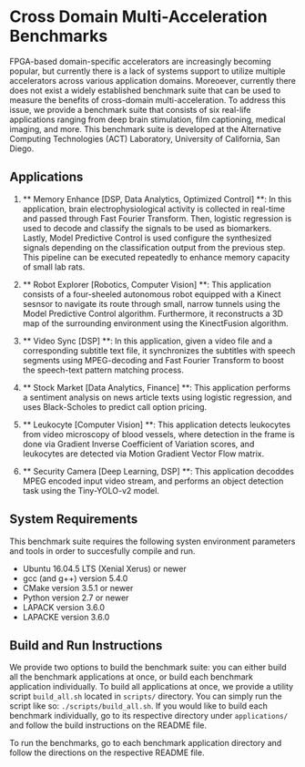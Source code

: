# Cross Domain Multi-Acceleration Benchmarks #

FPGA-based domain-specific accelerators are increasingly becoming popular, but
currently there is a lack of systems support to utilize multiple accelerators 
across various application domains. Moreoever, currently there does not exist a
widely established benchmark suite that can be used to measure the benefits of
cross-domain multi-acceleration. To address this issue, we provide a benchmark
suite that consists of six real-life applications ranging from deep brain
stimulation, film captioning, medical imaging, and more. This benchmark suite is
developed at the Alternative Computing Technologies (ACT) Laboratory, University
of California, San Diego. 


## Applications ##

1. ** Memory Enhance [DSP, Data Analytics, Optimized Control] **: In this application, brain electrophysiological activity is
collected in real-time and passed through Fast Fourier Transform. Then, logistic
regression is used to decode and classify the signals to be used as biomarkers.
Lastly, Model Predictive Control is used configure the synthesized signals
depending on the classification output from the previous step. This pipeline can
be executed repeatedly to enhance memory capacity of small lab rats.

2. ** Robot Explorer [Robotics, Computer Vision] **: This application consists of a four-sheeled autonomous robot
equipped with a Kinect sesnsor to navigate its route through small, narrow
tunnels using the Model Predictive Control algorithm. Furthermore, it 
reconstructs a 3D map of the surrounding environment using the KinectFusion 
algorithm. 

3. ** Video Sync [DSP] **: In this application, given a video file and a corresponding
subtitle text file, it synchronizes the subtitles with speech segments using
MPEG-decoding and Fast Fourier Transform to boost the speech-text pattern
matching process.

4. ** Stock Market [Data Analytics, Finance] **: This application performs a sentiment analysis on news article
texts using logistic regression, and uses Black-Scholes to predict call option
pricing.

5. ** Leukocyte [Computer Vision] **: This application detects leukocytes from video microscopy of blood
vessels, where detection in the frame is done via Gradient Inverse Coefficient
of Variation scores, and leukocytes are detected via Motion Gradient Vector Flow
matrix.

6. ** Security Camera [Deep Learning, DSP] **: This application decoddes MPEG encoded input video stream,
and performs an object detection task using the Tiny-YOLO-v2 model.


## System Requirements ##

This benchmark suite requires the following systen environment parameters and
tools in order to succesfully compile and run.

* Ubuntu 16.04.5 LTS (Xenial Xerus) or newer
* gcc (and g++) version 5.4.0
* CMake version 3.5.1 or newer 
* Python version 2.7 or newer
* LAPACK version 3.6.0
* LAPACKE version 3.6.0


## Build and Run Instructions ##

We provide two options to build the benchmark suite: you can either build all
the benchmark applications at once, or build each benchmark application
individually. To build all applications at once, we provide a utility script
`build_all.sh` located in `scripts/` directory. You can simply run the script
like so: `./scripts/build_all.sh`. If you would like to build each benchmark
individually, go to its respective directory under `applications/` and follow 
the build instructions on the README file. 

To run the benchmarks, go to each benchmark application directory and follow the
directions on the respective README file.
